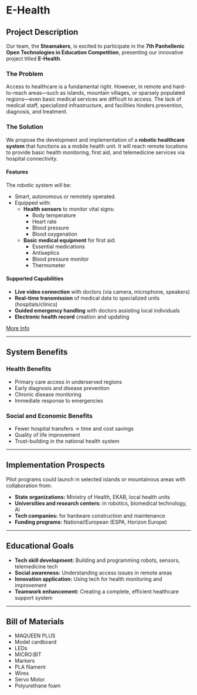 # E-Health

## Project Description

Our team, the **Steamakers**, is excited to participate in the **7th Panhellenic Open Technologies in Education Competition**, presenting our innovative project titled **E-Health**.

### The Problem

Access to healthcare is a fundamental right. However, in remote and hard-to-reach areas—such as islands, mountain villages, or sparsely populated regions—even basic medical services are difficult to access. The lack of medical staff, specialized infrastructure, and facilities hinders prevention, diagnosis, and treatment.

### The Solution

We propose the development and implementation of a **robotic healthcare system** that functions as a mobile health unit. It will reach remote locations to provide basic health monitoring, first aid, and telemedicine services via hospital connectivity.

#### Features

The robotic system will be:
- Smart, autonomous or remotely operated.
- Equipped with:
  - **Health sensors** to monitor vital signs:
    - Body temperature
    - Heart rate
    - Blood pressure
    - Blood oxygenation
  - **Basic medical equipment** for first aid:
    - Essential medications
    - Antiseptics
    - Blood pressure monitor
    - Thermometer

#### Supported Capabilities

- **Live video connection** with doctors (via camera, microphone, speakers)
- **Real-time transmission** of medical data to specialized units (hospitals/clinics)
- **Guided emergency handling** with doctors assisting local individuals
- **Electronic health record** creation and updating

[More Info](https://edu.ellak.gr/)

---

## System Benefits

### Health Benefits

- Primary care access in underserved regions
- Early diagnosis and disease prevention
- Chronic disease monitoring
- Immediate response to emergencies

### Social and Economic Benefits

- Fewer hospital transfers → time and cost savings
- Quality of life improvement
- Trust-building in the national health system

---

## Implementation Prospects

Pilot programs could launch in selected islands or mountainous areas with collaboration from:
- **State organizations:** Ministry of Health, EKAB, local health units
- **Universities and research centers:** in robotics, biomedical technology, AI
- **Tech companies:** for hardware construction and maintenance
- **Funding programs:** National/European (ESPA, Horizon Europe)

---

## Educational Goals

- **Tech skill development:** Building and programming robots, sensors, telemedicine tech
- **Social awareness:** Understanding access issues in remote areas
- **Innovation application:** Using tech for health monitoring and improvement
- **Teamwork enhancement:** Creating a complete, efficient healthcare support system

---

## Bill of Materials

- MAQUEEN PLUS  
- Model cardboard  
- LEDs  
- MICRO:BIT  
- Markers  
- PLA filament  
- Wires  
- Servo Motor  
- Polyurethane foam